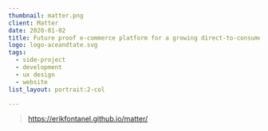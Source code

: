 ```yaml
---
thumbnail: matter.png
client: Matter
date: 2020-01-02
title: Future proof e-commerce platform for a growing direct-to-consumer eyewear brand
logo: logo-aceandtate.svg
tags:
  - side-project
  - development
  - ux design
  - website
list_layout: portrait:2-col

---
```


> https://erikfontanel.github.io/matter/
